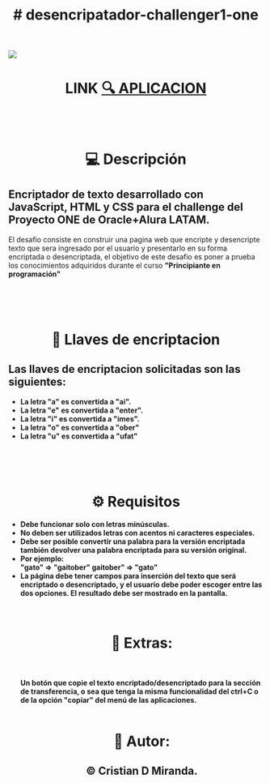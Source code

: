 <h1 align="center"># desencripatador-challenger1-one</h1>
<br>
<br>
<img src="https://user-images.githubusercontent.com/120273781/209833933-7ccbb087-fc58-4799-b8ca-3f8783892e03.PNG">
<br> 
<h1 align="center">LINK <a href="https://miradom51.github.io/desencripatador-challenger1-one/" target="blank">🔍 APLICACION</a></h1>
<br>
<br>
 <h1 align="center">💻  Descripción</h1>
<h2>Encriptador de texto desarrollado con JavaScript, HTML y CSS para el challenge del Proyecto ONE de Oracle+Alura LATAM.</h2>

<p>El desafio consiste en construir una pagina web que encripte y desencripte texto que sera ingresado por el usuario y presentarlo en su forma encriptada o desencriptada, el objetivo de este desafio es poner a prueba los conocimientos adquiridos durante el curso <strong>"Principiante en programación"<strong><p>
<br>
<br>
<br>
<h1></h1>
 <h1 align="center">🔑  Llaves de encriptacion</h1>
<h2>Las llaves de encriptacion solicitadas son las siguientes:</h2>
<ul>
<li>La letra "a" es convertida a "ai".</li>
<li>La letra "e" es convertida a "enter".</li>
<li>La letra "i" es convertida a "imes".</li>
<li>La letra "o" es convertida a "ober"</li>
<li>La letra "u" es convertida a "ufat"</li>
</ul>
<br>
<br>
<br>

 <h1></h1>
 <h1 align="center">⚙  Requisitos</h1>
 <ul>
<li>Debe funcionar solo con letras minúsculas.</li>
<li>No deben ser utilizados letras con acentos ni caracteres especiales.</li>
<li>Debe ser posible convertir una palabra para la versión encriptada también devolver una palabra encriptada para su versión original.<li>
Por ejemplo:<br>
"gato" => "gaitober"
gaitober" => "gato"
<br>
<li>La página debe tener campos para inserción del texto que será encriptado o desencriptado, y el usuario debe poder escoger entre las dos opciones.
El resultado debe ser mostrado en la pantalla.</li>
<br>
<br>
<h1></h1>
<h1 align="center">🔧  Extras:</h1>
<br>
<br>
Un botón que copie el texto encriptado/desencriptado para la sección de transferencia, o sea que tenga la misma funcionalidad del ctrl+C o de la opción "copiar" del menú de las aplicaciones.
<br>
<br>
<h1></h1>
<h1 align="center">📓  Autor:</h1>
<h2 align="center">© Cristian D Miranda.<h2>
